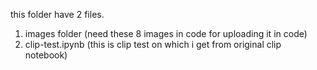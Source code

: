 this folder have 2 files. 
1. images folder (need these 8 images in code for uploading it in code)
2. clip-test.ipynb (this is clip test on which i get from original clip notebook)
